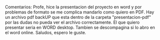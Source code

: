 Comentarios:
Profe, hice la presentacion del proyecto en word y por problemas de formato se me complica mandarlo como quiero en PDF. 
Hay un archivo pdf backUP que esta dentro de la carpeta "presentacion-pdf" por las dudas no pueda ver el archivo correctamente.
El que quiero presentar seria en WORD desktop. Tambien se descompagina si lo abro en el word online. 
Saludos, espero le guste.
 
